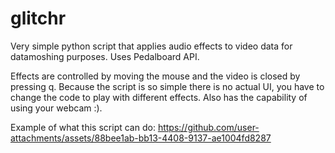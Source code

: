 # glitchr
Very simple python script that applies audio effects to video data for datamoshing purposes. 
Uses Pedalboard API. 

Effects are controlled by moving the mouse and the video is closed by pressing q. Because the script is so simple there is no actual UI, you have to change the code to play with different effects. Also has the capability of using your webcam :).


Example of what this script can do:
https://github.com/user-attachments/assets/88bee1ab-bb13-4408-9137-ae1004fd8287

